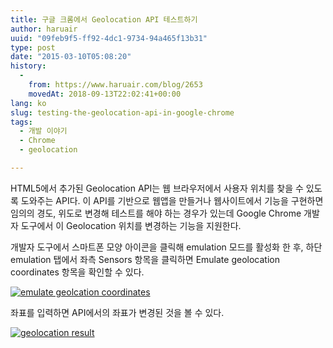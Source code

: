 ```yaml
---
title: 구글 크롬에서 Geolocation API 테스트하기
author: haruair
uuid: "09feb9f5-ff92-4dc1-9734-94a465f13b31"
type: post
date: "2015-03-10T05:08:20"
history:
  - 
    from: https://www.haruair.com/blog/2653
    movedAt: 2018-09-13T22:02:41+00:00
lang: ko
slug: testing-the-geolocation-api-in-google-chrome
tags:
  - 개발 이야기
  - Chrome
  - geolocation

---
```

HTML5에서 추가된 Geolocation API는 웹 브라우저에서 사용자 위치를 찾을 수 있도록 도와주는 API다. 이 API를 기반으로 웹앱을 만들거나 웹사이트에서 기능을 구현하면 임의의 경도, 위도로 변경해 테스트를 해야 하는 경우가 있는데 Google Chrome 개발자 도구에서 이 Geolocation 위치를 변경하는 기능을 지원한다.

개발자 도구에서 스마트폰 모양 아이콘을 클릭해 emulation 모드를 활성화 한 후, 하단 emulation 탭에서 좌측 Sensors 항목을 클릭하면 Emulate geolocation coordinates 항목을 확인할 수 있다.

[<img src="https://farm9.staticflickr.com/8678/16584287368_cd7866943e_o.png?w=660&#038;ssl=1" alt="emulate geolcation coordinates" class="aligncenter" data-recalc-dims="1" />][1]

좌표를 입력하면 API에서의 좌표가 변경된 것을 볼 수 있다.

[<img src="https://farm9.staticflickr.com/8599/16584457060_7c70645024_o.png?w=660&#038;ssl=1" alt="geolocation result" class="aligncenter" data-recalc-dims="1" />][2]

 [1]: http://www.flickr.com/photos/90112078@N08/16584287368 "emulate geolcation"
 [2]: http://www.flickr.com/photos/90112078@N08/16584457060 "geolocation result"